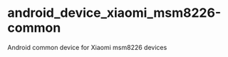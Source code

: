 android_device_xiaomi_msm8226-common
====================================

Android common device for Xiaomi msm8226 devices
